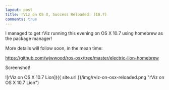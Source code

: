```yaml
---
layout: post
title: rViz on OS X, Success Reloaded! (10.7)
comments: true
---
```

I managed to get rViz running this evening on OS X 10.7 using homebrew as the package manager!

More details will follow soon, in the mean time:

<a href="https://github.com/wjwwood/ros-osx/tree/master/electric-lion-homebrew">https://github.com/wjwwood/ros-osx/tree/master/electric-lion-homebrew</a>

Screenshot!

![rViz on OS X 10.7 Lion]({{ site.url }}/img/rviz-on-osx-reloaded.png "rViz on OS X 10.7 Lion")
